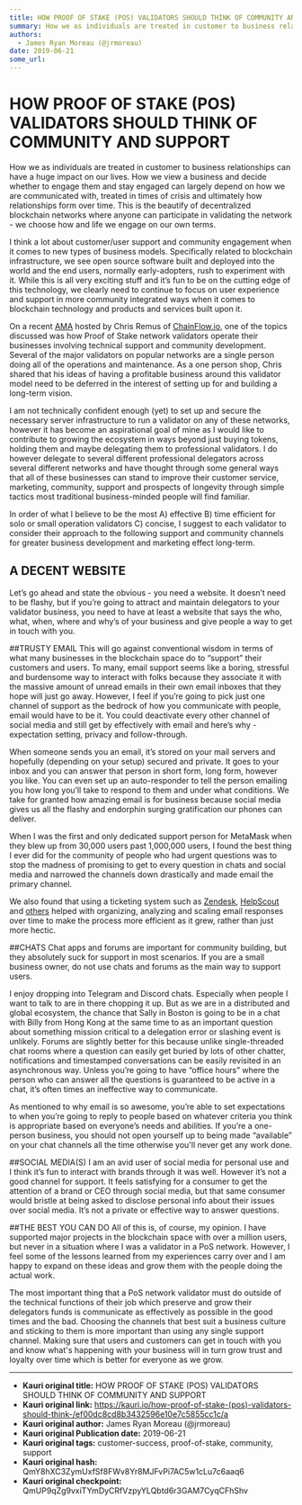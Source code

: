 ```yaml
---
title: HOW PROOF OF STAKE (POS) VALIDATORS SHOULD THINK OF COMMUNITY AND SUPPORT
summary: How we as individuals are treated in customer to business relationships can have a huge impact on our lives. How we view a business and decide whether to engage them and stay engaged can largely depend on how we are communicated with, treated in times of crisis and ultimately how relationships form over time. This is the beautify of decentralized blockchain networks where anyone can participate in validating the network - we choose how and life we engage on our own terms. I think a lot about cus
authors:
  - James Ryan Moreau (@jrmoreau)
date: 2019-06-21
some_url: 
---
```


# HOW PROOF OF STAKE (POS) VALIDATORS SHOULD THINK OF COMMUNITY AND SUPPORT


How we as individuals are treated in customer to business relationships can have a huge impact on our lives. How we view a business and decide whether to engage them and stay engaged can largely depend on how we are communicated with, treated in times of crisis and ultimately how relationships form over time. This is the beautify of decentralized blockchain networks where anyone can participate in validating the network - we choose how and life we engage on our own terms.

I think a lot about customer/user support and community engagement when it comes to new types of business models. Specifically related to blockchain infrastructure, we see open source software built and deployed into the world and the end users, normally early-adopters, rush to experiment with it. While this is all very exciting stuff and it’s fun to be on the cutting edge of this technology, we clearly need to continue to focus on user experience and support in more community integrated ways when it comes to blockchain technology and products and services built upon it.

On a recent [AMA](https://twitter.com/cjremus/status/1137058729852100609?s=20) hosted by Chris Remus of [ChainFlow.io](https://chainflow.io/,), one of the topics discussed was how Proof of Stake network validators operate their businesses involving technical support and community development. Several of the major validators on popular networks are a single person doing all of the operations and maintenance. As a one person shop, Chris shared that his ideas of having a profitable business around this validator model need to be deferred in the interest of setting up for and building a long-term vision.

I am not technically confident enough (yet) to set up and secure the necessary server infrastructure to run a validator on any of these networks, however it has become an aspirational goal of mine as I would like to contribute to growing the ecosystem in ways beyond just buying tokens, holding them and maybe delegating them to professional validators. I do however delegate to several different professional delegators across several different networks and have thought through some general ways that all of these businesses can stand to improve their customer service, marketing, community, support and prospects of longevity through simple tactics most traditional business-minded people will find familiar.

In order of what I believe to be the most A) effective B) time efficient for solo or small operation validators C) concise, I suggest to each validator to consider their approach to the following support and community channels for greater business development and marketing effect long-term. 

## A DECENT WEBSITE
Let’s go ahead and state the obvious - you need a website. It doesn’t need to be flashy, but if you’re going to attract and maintain delegators to your validator business, you need to have at least a website that says the who, what, when, where and why’s of your business and give people a way to get in touch with you. 

##TRUSTY EMAIL
This will go against conventional wisdom in terms of what many businesses in the blockchain space do to “support” their customers and users. To many, email support seems like a boring, stressful and burdensome way to interact with folks because they associate it with the massive amount of unread emails in their own email inboxes that they hope will just go away. However, I feel if you’re going to pick just one channel of support as the bedrock of how you communicate with people, email would have to be it. You could deactivate every other channel of social media and still get by effectively with email and here’s why - expectation setting, privacy and follow-through. 

When someone sends you an email, it’s stored on your mail servers and hopefully (depending on your setup) secured and private. It goes to your inbox and you can answer that person in short form, long form, however you like. You can even set up an auto-responder to tell the person emailing you how long you’ll take to respond to them and under what conditions. We take for granted how amazing email is for business because social media gives us all the flashy and endorphin surging gratification our phones can deliver.

When I was the first and only dedicated support person for MetaMask when they blew up from 30,000 users past 1,000,000 users, I found the best thing I ever did for the community of people who had urgent questions was to stop the madness of promising to get to every question in chats and social media and narrowed the channels down drastically and made email the primary channel.

We also found that using a ticketing system such as [Zendesk](https://www.zendesk.com/,), [HelpScout](https://www.helpscout.com/) and [others](https://www.pcmag.com/roundup/336831/the-best-helpdesk-software) helped with organizing, analyzing and scaling email responses over time to make the process more efficient as it grew, rather than just more hectic. 

##CHATS
Chat apps and forums are important for community building, but they absolutely suck for support in most scenarios. If you are a small business owner, do not use chats and forums as the main way to support users.

I enjoy dropping into Telegram and Discord chats. Especially when people I want to talk to are in there chopping it up. But as we are in a distributed and global ecosystem, the chance that Sally in Boston is going to be in a chat with Billy from Hong Kong at the same time to as an important question about something mission critical to a delegation error or slashing event is unlikely. Forums are slightly better for this because unlike single-threaded chat rooms where a question can easily get buried by lots of other chatter, notifications and timestamped conversations can be easily revisited in an asynchronous way. Unless you’re going to have “office hours” where the person who can answer all the questions is guaranteed to be active in a chat, it’s often times an ineffective way to communicate. 

As mentioned to why email is so awesome, you’re able to set expectations to when you’re going to reply to people based on whatever criteria you think is appropriate based on everyone’s needs and abilities. If you’re a one-person business, you should not open yourself up to being made “available” on your chat channels all the time otherwise you'll never get any work done. 

##SOCIAL MEDIA(S)
I am an avid user of social media for personal use and I think it’s fun to interact with brands through it was well. However it’s not a good channel for support. It feels satisfying for a consumer to get the attention of a brand or CEO through social media, but that same consumer would bristle at being asked to disclose personal info about their issues over social media. It’s not a private or effective way to answer questions. 

##THE BEST YOU CAN DO
All of this is, of course, my opinion. I have supported major projects in the blockchain space with over a million users, but never in a situation where I was a validator in a PoS network. However, I feel some of the lessons learned from my experiences carry over and I am happy to expand on these ideas and grow them with the people doing the actual work.

The most important thing that a PoS network validator must do outside of the technical functions of their job which preserve and grow their delegators funds is communicate as effectively as possible in the good times and the bad. Choosing the channels that best suit a business culture and sticking to them is more important than using any single support channel. Making sure that users and customers can get in touch with you and know what's happening with your business will in turn grow trust and loyalty over time which is better for everyone as we grow.



---

- **Kauri original title:** HOW PROOF OF STAKE (POS) VALIDATORS SHOULD THINK OF COMMUNITY AND SUPPORT
- **Kauri original link:** https://kauri.io/how-proof-of-stake-(pos)-validators-should-think-/ef00dc8cd8b3432596e10e7c5855cc1c/a
- **Kauri original author:** James Ryan Moreau (@jrmoreau)
- **Kauri original Publication date:** 2019-06-21
- **Kauri original tags:** customer-success, proof-of-stake, community, support
- **Kauri original hash:** QmY8hXC3ZymUxfSf8FWv8Yr8MJFvPi7AC5w1cLu7c6aaq6
- **Kauri original checkpoint:** QmUP9qZg9vxiTYmDyCRfVzpyYLQbtd6r3GAM7CyqCFhShv



